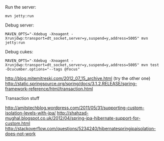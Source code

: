 
Run the server:

```
mvn jetty:run
```

Debug server:

```
MAVEN_OPTS="-Xdebug -Xnoagent -Xrunjdwp:transport=dt_socket,server=y,suspend=y,address=5005" mvn jetty:run
```

Debug cukes:

```
MAVEN_OPTS="-Xdebug -Xnoagent -Xrunjdwp:transport=dt_socket,server=y,suspend=y,address=5005" mvn test -Dcucumber.options="--tags @focus"
```

http://blog.mitemitreski.com/2012_07_15_archive.html (try the other one)
http://static.springsource.org/spring/docs/3.1.2.RELEASE/spring-framework-reference/html/transaction.html

Transaction stuff

http://amitstechblog.wordpress.com/2011/05/31/supporting-custom-isolation-levels-with-jpa/
http://shahzad-mughal.blogspot.co.uk/2012/04/spring-jpa-hibernate-support-for-custom.html
http://stackoverflow.com/questions/5234240/hibernatespringjpaisolation-does-not-work